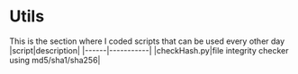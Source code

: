# Utils
This is the section where I coded scripts that can be used every other day
|script|description|
|------|-----------|
|checkHash.py|file integrity checker using md5/sha1/sha256|
